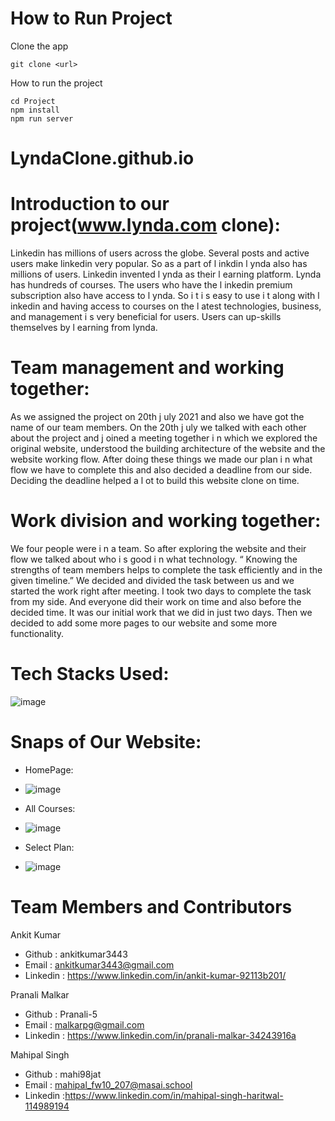 
# How to Run Project

Clone the app

```
git clone <url>
```
How to run the project

```
cd Project
npm install
npm run server
```


# LyndaClone.github.io
# Introduction to our project(www.lynda.com clone):

Linkedin has millions of users across the globe. Several posts and active users make
linkedin very popular. So as a part of l inkdin l ynda also has millions of users. Linkedin
invented l ynda as their l earning platform. Lynda has hundreds of courses. The users who
have the l inkedin premium subscription also have access to l ynda. So i t i s easy to use i t
along with l inkedin and having access to courses on the l atest technologies, business, and
management i s very beneficial for users. Users can up-skills themselves by l earning from
lynda.


# Team management and working together:

As we assigned the project on 20th j uly 2021 and also we have got the name of our team
members. On the 20th j uly we talked with each other about the project and j oined a
meeting together i n which we explored the original website, understood the building
architecture of the website and the website working flow. After doing these things we made
our plan i n what flow we have to complete this and also decided a deadline from our side.
Deciding the deadline helped a l ot to build this website clone on time.

# Work division and working together:

We four people were i n a team. So after exploring the website and their flow we talked
about who i s good i n what technology. “ Knowing the strengths of team members helps to
complete the task efficiently and in the given timeline.” We decided and divided the task
between us and we started the work right after meeting. I took two days to complete the
task from my side. And everyone did their work on time and also before the decided time.
It was our initial work that we did in just two days. Then we decided to add some more
pages to our website and some more functionality.

# Tech Stacks Used:
![image](https://user-images.githubusercontent.com/53153822/130080498-1434ceba-27f4-4587-96ce-b9d9a4a0d095.png)


# Snaps of Our Website:

* HomePage:
 
* ![image](https://user-images.githubusercontent.com/53153822/130081521-bce719ff-5406-4638-817e-2f64113bac85.png)


* All Courses:
* ![image](https://user-images.githubusercontent.com/53153822/130081241-cce4746f-9396-49f9-8c08-d92c63deb0f4.png)

* Select Plan:
* ![image](https://user-images.githubusercontent.com/53153822/130081002-05bf27a9-e099-4a4d-88b3-3a209e6e29b0.png)

# Team Members and Contributors

Ankit Kumar
* Github : ankitkumar3443
* Email : ankitkumar3443@gmail.com
* Linkedin : https://www.linkedin.com/in/ankit-kumar-92113b201/

Pranali Malkar
* Github : Pranali-5
* Email :  malkarpg@gmail.com
* Linkedin :  https://www.linkedin.com/in/pranali-malkar-34243916a

Mahipal Singh 
* Github : mahi98jat
* Email : mahipal_fw10_207@masai.school
* Linkedin :https://www.linkedin.com/in/mahipal-singh-haritwal-114989194






